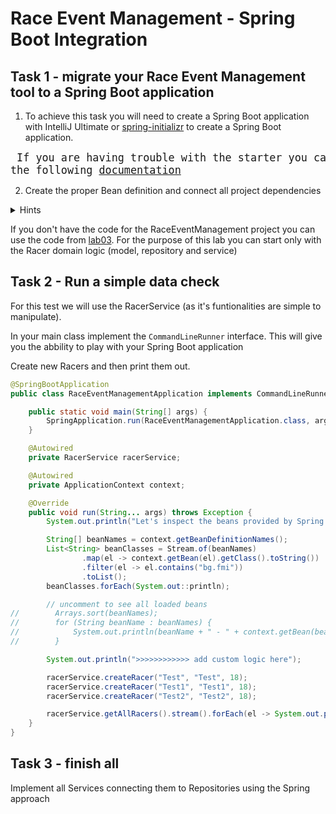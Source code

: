# Race Event Management - Spring Boot Integration

## Task 1 - migrate your Race Event Management tool to a Spring Boot application
1. To achieve this task you will need to create a Spring Boot application with IntelliJ Ultimate or [spring-initializr](https://start.spring.io/) to create a Spring Boot application.

<big><pre>
If you are having trouble with the starter you can check the following [documentation](https://github.com/dreamix-fmi-course-2024/web-development-with-java-lab/tree/main/lab04/spring-initializr-tutorial.md)
</pre></big>


2. Create the proper Bean definition and connect all project dependencies
<details>
<summary>Hints</summary>

```md
- make use of @Autowired and @Component annotation
- Connect the respectful classes (e.g Service is containing Repository, Service can contain one or more Services)
```

</details>

If you don't have the code for the RaceEventManagement project you can use the code from [lab03](https://github.com/dreamix-fmi-course-2024/web-development-with-java-lab/tree/main/lab03/Race%20Event%20Management/src/bg/fmi/javacourse2024).
For the purpose of this lab you can start only with the Racer domain logic (model, repository and service)

## Task 2 - Run a simple data check
For this test we will use the RacerService (as it's funtionalities are simple to manipulate).

In your main class implement the `CommandLineRunner` interface. This will give you the abbility to play with your Spring Boot application

Create new Racers and then print them out.

```java
@SpringBootApplication
public class RaceEventManagementApplication implements CommandLineRunner {

    public static void main(String[] args) {
        SpringApplication.run(RaceEventManagementApplication.class, args);
    }

    @Autowired
    private RacerService racerService;

    @Autowired
    private ApplicationContext context;

    @Override
    public void run(String... args) throws Exception {
        System.out.println("Let's inspect the beans provided by Spring Boot:");

        String[] beanNames = context.getBeanDefinitionNames();
        List<String> beanClasses = Stream.of(beanNames)
                .map(el -> context.getBean(el).getClass().toString())
                .filter(el -> el.contains("bg.fmi"))
                .toList();
        beanClasses.forEach(System.out::println);

        // uncomment to see all loaded beans
//        Arrays.sort(beanNames);
//        for (String beanName : beanNames) {
//            System.out.println(beanName + " - " + context.getBean(beanName).getClass());
//        }

        System.out.println(">>>>>>>>>>>> add custom logic here");

        racerService.createRacer("Test", "Test", 18);
        racerService.createRacer("Test1", "Test1", 18);
        racerService.createRacer("Test2", "Test2", 18);

        racerService.getAllRacers().stream().forEach(el -> System.out.println(el));
    }
}
```

## Task 3 - finish all 
Implement all Services connecting them to Repositories using the Spring approach